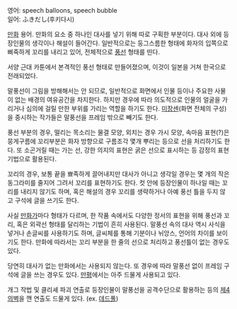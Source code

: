 영어: speech balloons, speech bubble  
일어: ふきだし(후키다시)

[만화](%EB%A7%8C%ED%99%94.md) 용어. 만화의 요소 중 하나인 대사를 넣기 위해 따로 구획한 부분이다. 대사 외에
등장인물의 생각이나 해설이 들어간다. 일반적으로는 둥그스름한 형태에 화자의 입쪽으로 삐죽하게 꼬리를 내리고 있어, 전체적으로
[풍선](%ED%92%8D%EC%84%A0.md) 형태를 띤다.

서양 근대 카툰에서 본격적인 풍선 형태로 만들어졌으며, 이것이 일본을 거쳐 한국으로 전래되었다.

말풍선이 그림을 방해해서는 안 되므로, 일반적으로 화면에서 인물 등이나 주요한 사물이 없는 배경의 여유공간을 차지한다. 하지만 경우에 따라
의도적으로 인물의 얼굴을 가리거나 심의에 걸릴 만한 부위를 가리는 역할을 하기도 한다.
[미장센](%EB%AF%B8%EC%9E%A5%EC%84%BC.md)(화면 전체의 구성)을 중시하는 작가들은 말풍선을 프레임 밖으로
빼기도 한다.

풍선 부분의 경우, 떨리는 목소리는 물결 모양, 외치는 경우 가시 모양, 속마음 표현(?)은 뭉게구름에 꼬리부분은 화자 방향으로 구름조각
몇개 뿌리는 등으로 선을 처리하기도 한다. 또 소곤거릴 때는 가는 선, 강한 의지의 표현은 굵은 선으로 표시하는 등 감정의 표현기법으로
활용된다.

꼬리의 경우, 보통 끝을 뾰족하게 끌어내지만 대사가 아니고 생각일 경우는 몇 개의 작은 동그라미를 줄지어 그려서 꼬리를 표현하기도 한다. 컷
안에 등장인물이 하나일 때는 꼬리를 내리지 않기도 하며, 혹은 해설의 경우 꼬리를 생략하거나 아예 풍선 틀을 두지 않고 구석에 글을 쓰기도
한다.

사실 [만화가](%EB%A7%8C%ED%99%94%EA%B0%80.md)마다 형태가 다르며, 한 작품 속에서도 다양한 정서의 표현을
위해 풍선과 꼬리, 혹은 외곽선 형태를 달리하는 기법이 흔히 사용된다. 말풍선 속의 대사 역시 사식을 넣거나 손글씨를 사용하기도 하며,
글씨체를 통해 기분이나 뉘앙스, 언어의 차이를 보이기도 한다. 만화에 따라서는 꼬리 부분을 한 줄의 선으로 처리하고 풍선틀이 없는 경우도
있다.

당연히 대사가 없는 만화에서는 사용되지 않는다. 또 경우에 따라 말풍선 없이 프레임 구석에 글을 쓰는 경우도 있다.
[만평](%EB%A7%8C%ED%8F%89.md)에서는 아주 드물게 사용되고 있다.

개그 작법 및 클리셰 파괴 연출로 등장인물이 말풍선을 공격수단으로 활용하는 등의 [제4의벽](%EC%A0%9C4%EC%9D%98%20%EB%B2%BD.md)을 깬 연출도 드물게 있다. (ex.
[데드풀](%EB%8D%B0%EB%93%9C%ED%92%80.md))

